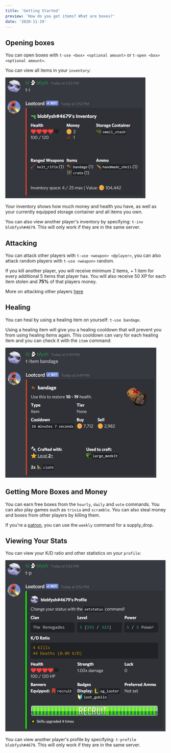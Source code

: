 ```yaml
---
title: 'Getting Started'
preview: 'How do you get items? What are boxes?'
date: '2020-11-19'
---
```


## Opening boxes

You can open boxes with `t-use <box> <optional amount>` or `t-open <box> <optional amount>`.

You can view all items in your `inventory`:

![inventory command image](./inventory.png)

Your inventory shows how much money and health you have, as well as your currently equipped storage container and all items you own.

You can also view another player's inventory by specifying: `t-inv blobfysh#4679`. This will only work if they are in the same server.

## Attacking

You can attack other players with `t-use <weapon> <@player>`, you can also attack random players with `t-use <weapon>` random.


If you kill another player, you will receive minimum 2 items, + 1 item for every additional 5 items that player has. You will also receive 50 XP for each item stolen and **75%** of that players money.


More on attacking other players [here](/guides/attacks)

## Healing

You can heal by using a healing item on yourself: `t-use bandage`.

Using a healing item will give you a healing cooldown that will prevent you from using healing items again. This cooldown can vary for each healing item and you can check it with the `item` command:

![bandage image](./bandage.png)

## Getting More Boxes and Money

You can earn free boxes from the `hourly`, `daily` and `vote` commands. You can also play games such as `trivia` and `scramble`. You can also steal money and boxes from other players by killing them.

If you're a [patron](https://www.patreon.com/bePatron?u=14199989), you can use the `weekly` command for a supply_drop.

## Viewing Your Stats

You can view your K/D ratio and other statistics on your `profile`:

![profile command](./profile.png)

You can view another player's profile by specifying: `t-profile blobfysh#4679`. This will only work if they are in the same server.